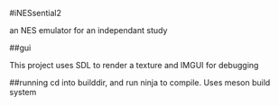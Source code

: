 #iNESsential2

an NES emulator for an independant study

##gui

This project uses SDL to render a texture and IMGUI for debugging

##running
cd into builddir, and run ninja to compile. Uses meson build system